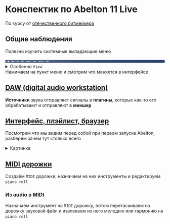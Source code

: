 # Конспектик по Abelton 11 Live

По курсу от [отечественного битмейкера](https://www.youtube.com/watch?v=cdcgVkYV0k4&t=3191s)

## Общие наблюдения

Полезно изучить системные выпадающие меню

<img src="./images/menu.png" />

<details>
  <summary>Особенно <code>View</code>`</summary>
  <img src="./images/view.png" width="400px"/>
</details>
Нажимаем на пункт меню и смотрим что меняется в интерфейсе

## [DAW (digital audio workstation)](https://www.youtube.com/watch?v=cdcgVkYV0k4&t=3191s)

**Источники** звука отправляет сигналы в **плагины**, которые как-то его обрабатывают и отправляют в **микшер**

## [Интерфейс, плэйлист, браузер](https://youtu.be/cdcgVkYV0k4?si=cMZCAJBRxUy0doN7&t=664)

Посмотрим что мы видим перед собой при первом запуске Abelton, разберём зачем тут столько всего

<details>
  <summary>Картинка</summary>
  <img src="./images/interface.png"/>
</details>

## [MIDI дорожки](https://youtu.be/cdcgVkYV0k4?si=ovXWhRoDmKv3r-Yf&t=1912)

Создаём `MIDI` дорожки, назначаем на них инструменты и редактируем `piano roll`

### [Из audio в MIDI](https://youtu.be/cdcgVkYV0k4?si=PKfoA7ujtLyquWEN&t=2352)

Назначаем инструмент на `MIDI` дорожку, потом перетаскиваем на дорожку звуковой файл и извлекаем из него мелодию или гармонию на `piano roll`



